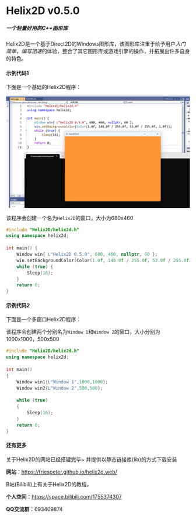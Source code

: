 # Helix2D v0.5.0
##### 一个轻量好用的C++图形库

Helix2D是一个基于Direct2D的Windows图形库，该图形库注重于给予用户*入门简单*，*编写迅速*的体验，整合了其它图形库或游戏引擎的操作，并拓展出许多自身的特色。

#### 示例代码1

下面是一个基础的Helix2D程序：

<div align="">
<img src="Screenshot/Direct2D.png" alt="Logo" width="512">
</div>

该程序会创建一个名为`Helix2D`的窗口，大小为680x460

```C++
#include "Helix2D/helix2d.h"
using namespace helix2d;

int main() {
    Window win{ L"Helix2D 0.5.0", 680, 460, nullptr, 60 };
    win.setBackgroundColor(Color(1.0f, 148.0f / 255.0f, 53.0f / 255.0f, 1.0f));
    while (true) {
        Sleep(16);
    }
    return 0;
}
```


#### 示例代码2

下面是一个多窗口Helix2D程序：

该程序会创建两个分别名为`Window 1`和`Window 2`的窗口，大小分别为1000x1000，500x500
```C++
#include "Helix2D/helix2d.h"
using namespace helix2d;

int main()
{
    Window win1{L"Window 1",1000,1000};
    Window win2{L"Window 2",500,500};

    while (true)
    {
        Sleep(16);
    }
    return 0;
}
```

#### 还有更多

关于Helix2D的网站已经搭建完毕~ 并提供以静态链接库(lib)的方式下载安装

**网站**：https://friespeter.github.io/helix2d.web/

B站(Bilibili)上有关于Helix2D的教程，

**个人空间**：https://space.bilibili.com/1755374307

**QQ交流群**：693409874